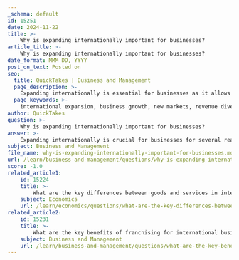 ```yaml
---
_schema: default
id: 15251
date: 2024-11-22
title: >-
    Why is expanding internationally important for businesses?
article_title: >-
    Why is expanding internationally important for businesses?
date_format: MMM DD, YYYY
post_on_text: Posted on
seo:
  title: QuickTakes | Business and Management
  page_description: >-
    Expanding internationally is essential for businesses as it allows access to new markets, diversifies revenue streams, reduces costs, enhances talent acquisition, mitigates risks, provides a competitive edge, and fosters innovation, all contributing to long-term growth.
  page_keywords: >-
    international expansion, business growth, new markets, revenue diversification, cost advantages, talent acquisition, risk diversification, competitive edge, business sustainability, market insights, global footprint
author: QuickTakes
question: >-
    Why is expanding internationally important for businesses?
answer: >-
    Expanding internationally is crucial for businesses for several reasons, each contributing to long-term growth and sustainability. Here are the key points highlighting the importance of international expansion:\n\n1. **Access to New Markets**: By entering international markets, businesses can tap into new customer bases, significantly increasing their potential for revenue growth. This expansion allows companies to serve diverse populations and adapt their products or services to meet local preferences, which can lead to increased sales.\n\n2. **Diversification of Revenue Streams**: International expansion helps businesses diversify their income sources. This is particularly beneficial in times of economic downturns in the home market, as revenue from international operations can help stabilize overall financial performance.\n\n3. **Cost Advantages**: Companies can often reduce costs by taking advantage of lower production costs, labor, and materials in different countries. This can lead to improved profit margins and competitive pricing strategies.\n\n4. **Talent Acquisition**: Expanding globally allows businesses to access a broader talent pool. Hiring skilled employees from different regions can enhance innovation and operational efficiency. Companies that excel in talent management tend to grow faster and achieve higher profitability.\n\n5. **Risk Diversification**: Operating in multiple countries can help mitigate risks associated with economic fluctuations, political instability, or market saturation in the home country. By spreading operations across various markets, businesses can reduce their vulnerability to local downturns.\n\n6. **Competitive Edge**: International presence can enhance a company's brand visibility and reputation. A global footprint often signals stability and credibility, which can attract more customers and partners.\n\n7. **Insights and Innovation**: Engaging with diverse markets provides valuable insights into emerging trends and consumer behaviors. This knowledge can be leveraged to improve core business operations and stay ahead of competitors.\n\n8. **Long-term Sustainability**: In an increasingly interconnected world, businesses that do not consider international expansion may find themselves at a disadvantage. Global expansion is often essential for sustained growth and resilience in a competitive landscape.\n\nIn summary, expanding internationally is not just about entering new markets; it is a strategic move that can lead to enhanced growth opportunities, risk management, and overall business resilience. However, it requires careful planning and understanding of local market dynamics, cultural differences, and regulatory environments to be successful.
subject: Business and Management
file_name: why-is-expanding-internationally-important-for-businesses.md
url: /learn/business-and-management/questions/why-is-expanding-internationally-important-for-businesses
score: -1.0
related_article1:
    id: 15224
    title: >-
        What are the key differences between goods and services in international trade?
    subject: Economics
    url: /learn/economics/questions/what-are-the-key-differences-between-goods-and-services-in-international-trade
related_article2:
    id: 15231
    title: >-
        What are the key benefits of franchising for international business expansion?
    subject: Business and Management
    url: /learn/business-and-management/questions/what-are-the-key-benefits-of-franchising-for-international-business-expansion
---
```


&nbsp;
